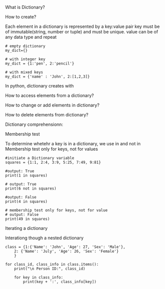 What is Dictionary?

How to create?

Each element in a dictionary is represented by a key:value pair
key must be of immutable(string, number or tuple) and must be unique.
value can be of any data type and repeat

	# empty dictionary
	my_dict={}
	
	# with integer key
	my_dict = {1:'pen', 2:'pencil'}

	# with mixed keys 
	my_dict = {'name' : 'John', 2:[1,2,3]}


In python, dictionary creates with

How to access elements from a dictionary?

How to change or add elements in dictionary?

How to delete elements from dictionary?

Dictionary comprehensionn:

Membership test

To determine whetehr a key is in a dictionary, we use in and not in
Membership test only for keys, not for values

	#initiate a Dictionary variable
	squares = {1:1, 2:4, 3:9, 5:25, 7:49, 9:81}

	#output: True
	print(1 in squares)

	# output: True
	print(6 not in squares)

	#output: False
	print(4 in squares)

	# membership test only for keys, not for value
	# output: False
	print(49 in squares)
Iterating a dictionary

Interationg though a nested dictionary

	class = {1:{'Name': 'John', 'Age': 27, 'Sex': 'Male'},
		2: {'Name': 'July', 'Age': 26, 'Sex': 'Female'}
		}

	for class_id, class_info in class.items():
		print("\n Person ID:", class_id)

		for key in class_info:
		    print(key + ':', class_info[key])		